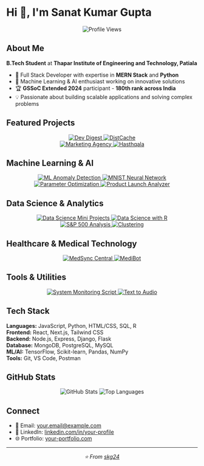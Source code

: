 # Hi 👋, I'm Sanat Kumar Gupta

<p align="center">
  <img src="https://komarev.com/ghpvc/?username=skg24&label=Profile%20views&color=0e75b6&style=flat" alt="Profile Views" />
</p>

## About Me

**B.Tech Student** at **Thapar Institute of Engineering and Technology, Patiala**

- 🚀 Full Stack Developer with expertise in **MERN Stack** and **Python**
- 🤖 Machine Learning & AI enthusiast working on innovative solutions
- 🏆 **GSSoC Extended 2024** participant - **180th rank across India**
- 💡 Passionate about building scalable applications and solving complex problems

## Featured Projects

<div align="center">
  <a href="https://github.com/skg24/dev-digest">
    <img src="https://github-readme-stats.vercel.app/api/pin/?username=skg24&repo=dev-digest&theme=default&hide_border=true" alt="Dev Digest" />
  </a>
  <a href="https://github.com/skg24/DistCache">
    <img src="https://github-readme-stats.vercel.app/api/pin/?username=skg24&repo=DistCache&theme=default&hide_border=true" alt="DistCache" />
  </a>
</div>

<div align="center">
  <a href="https://github.com/skg24/Marketing-Agency">
    <img src="https://github-readme-stats.vercel.app/api/pin/?username=skg24&repo=Marketing-Agency&theme=default&hide_border=true" alt="Marketing Agency" />
  </a>
  <a href="https://github.com/skg24/Hasthqala">
    <img src="https://github-readme-stats.vercel.app/api/pin/?username=skg24&repo=Hasthqala&theme=default&hide_border=true" alt="Hasthqala" />
  </a>
</div>

## Machine Learning & AI

<div align="center">
  <a href="https://github.com/skg24/ML-Anomaly-Detection">
    <img src="https://github-readme-stats.vercel.app/api/pin/?username=skg24&repo=ML-Anomaly-Detection&theme=default&hide_border=true" alt="ML Anomaly Detection" />
  </a>
  <a href="https://github.com/skg24/Mnist-Neural-Network">
    <img src="https://github-readme-stats.vercel.app/api/pin/?username=skg24&repo=Mnist-Neural-Network&theme=default&hide_border=true" alt="MNIST Neural Network" />
  </a>
</div>

<div align="center">
  <a href="https://github.com/skg24/Parameter-Optimization">
    <img src="https://github-readme-stats.vercel.app/api/pin/?username=skg24&repo=Parameter-Optimization&theme=default&hide_border=true" alt="Parameter Optimization" />
  </a>
  <a href="https://github.com/skg24/Product_Launch_Analyzer">
    <img src="https://github-readme-stats.vercel.app/api/pin/?username=skg24&repo=Product_Launch_Analyzer&theme=default&hide_border=true" alt="Product Launch Analyzer" />
  </a>
</div>

## Data Science & Analytics

<div align="center">
  <a href="https://github.com/skg24/Data_Science_mini_projects">
    <img src="https://github-readme-stats.vercel.app/api/pin/?username=skg24&repo=Data_Science_mini_projects&theme=default&hide_border=true" alt="Data Science Mini Projects" />
  </a>
  <a href="https://github.com/skg24/Data-Science-with-R">
    <img src="https://github-readme-stats.vercel.app/api/pin/?username=skg24&repo=Data-Science-with-R&theme=default&hide_border=true" alt="Data Science with R" />
  </a>
</div>

<div align="center">
  <a href="https://github.com/skg24/The_SP-500">
    <img src="https://github-readme-stats.vercel.app/api/pin/?username=skg24&repo=The_SP-500&theme=default&hide_border=true" alt="S&P 500 Analysis" />
  </a>
  <a href="https://github.com/skg24/Clustering">
    <img src="https://github-readme-stats.vercel.app/api/pin/?username=skg24&repo=Clustering&theme=default&hide_border=true" alt="Clustering" />
  </a>
</div>

## Healthcare & Medical Technology

<div align="center">
  <a href="https://github.com/skg24/MedSync-Central">
    <img src="https://github-readme-stats.vercel.app/api/pin/?username=skg24&repo=MedSync-Central&theme=default&hide_border=true" alt="MedSync Central" />
  </a>
  <a href="https://github.com/skg24/MediBot">
    <img src="https://github-readme-stats.vercel.app/api/pin/?username=skg24&repo=MediBot&theme=default&hide_border=true" alt="MediBot" />
  </a>
</div>

## Tools & Utilities

<div align="center">
  <a href="https://github.com/skg24/System-Monitoring-Script">
    <img src="https://github-readme-stats.vercel.app/api/pin/?username=skg24&repo=System-Monitoring-Script&theme=default&hide_border=true" alt="System Monitoring Script" />
  </a>
  <a href="https://github.com/skg24/Text_To_Audio">
    <img src="https://github-readme-stats.vercel.app/api/pin/?username=skg24&repo=Text_To_Audio&theme=default&hide_border=true" alt="Text to Audio" />
  </a>
</div>

## Tech Stack

**Languages:** JavaScript, Python, HTML/CSS, SQL, R  
**Frontend:** React, Next.js, Tailwind CSS  
**Backend:** Node.js, Express, Django, Flask  
**Database:** MongoDB, PostgreSQL, MySQL  
**ML/AI:** TensorFlow, Scikit-learn, Pandas, NumPy  
**Tools:** Git, VS Code, Postman  

## GitHub Stats

<p align="center">
  <img src="https://github-readme-stats.vercel.app/api?username=skg24&show_icons=true&theme=default&hide_border=true&count_private=true" alt="GitHub Stats" />
  <img src="https://github-readme-stats.vercel.app/api/top-langs?username=skg24&layout=compact&theme=default&hide_border=true" alt="Top Languages" />
</p>

## Connect

- 📧 Email: [your.email@example.com](mailto:your.email@example.com)
- 💼 LinkedIn: [linkedin.com/in/your-profile](https://linkedin.com/in/your-profile)
- 🌐 Portfolio: [your-portfolio.com](https://your-portfolio.com)

---

<div align="center">
  <i>⭐️ From <a href="https://github.com/skg24">skg24</a></i>
</div>
